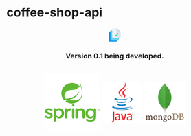 # coffee-shop-api
<div align="center" display="inline">
  <img align="center" alt="Versions Icon" height="32" padding="2" src="https://github.com/gui0103/coffee-shop-api/blob/main/images/version.png">
  <h3>Version 0.1 being developed.</h3>
</div> <br>
  
<div align="center">
  <img align="center" alt="Spring Boot" height="130" padding="10" src="https://github.com/devicons/devicon/blob/master/icons/spring/spring-original-wordmark.svg">
  <img align="center" alt="Java" height="95" padding="10" src="https://github.com/devicons/devicon/blob/master/icons/java/java-original-wordmark.svg">
  <img align="center" alt="MongoDB" height="95" padding="10" src="https://github.com/devicons/devicon/blob/master/icons/mongodb/mongodb-original-wordmark.svg">
</div>
